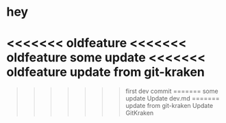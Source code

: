 # hey
<<<<<<< oldfeature
<<<<<<< oldfeature
some update
<<<<<<< oldfeature
update from git-kraken
=======
>>>>>>> first dev commit
=======
some update
>>>>>>> Update dev.md
=======
update from git-kraken
>>>>>>> Update GitKraken

